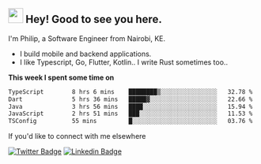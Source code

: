 <h2><img src="https://slackmojis.com/emojis/3643-cool-doge/download" width="30"/> Hey! Good to see you here.</h2>

<p>I'm Philip, a Software Engineer from Nairobi, KE. 

- I build mobile and backend applications.
- I like Typescript, Go, Flutter, Kotlin.. I write Rust sometimes too..</p>

**This week I spent some time on**
<!--START_SECTION:waka-->

```txt
TypeScript        8 hrs 6 mins    ████████▒░░░░░░░░░░░░░░░░   32.78 %
Dart              5 hrs 36 mins   █████▓░░░░░░░░░░░░░░░░░░░   22.66 %
Java              3 hrs 56 mins   ████░░░░░░░░░░░░░░░░░░░░░   15.94 %
JavaScript        2 hrs 51 mins   ███░░░░░░░░░░░░░░░░░░░░░░   11.53 %
TSConfig          55 mins         █░░░░░░░░░░░░░░░░░░░░░░░░   03.76 %
```

<!--END_SECTION:waka-->

If you'd like to connect with me elsewhere

[![Twitter Badge](https://img.shields.io/badge/-Twitter-1ca0f1?style=flat-square&labelColor=1ca0f1&logo=twitter&logoColor=white&link=https://twitter.com/_diogorodrigues)](https://twitter.com/kimathiphil)  [![Linkedin Badge](https://img.shields.io/badge/-LinkedIn-blue?style=flat-square&logo=Linkedin&logoColor=white&link=https://www.linkedin.com/in/philip-kimathi-2604a9114/)](https://www.linkedin.com/in/philip-kimathi-2604a9114/)
